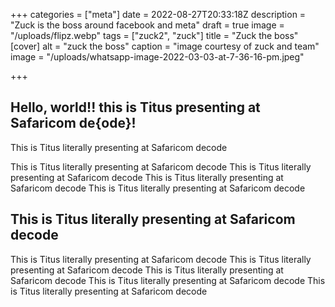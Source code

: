 +++
categories = ["meta"]
date = 2022-08-27T20:33:18Z
description = "Zuck is the boss around facebook and meta"
draft = true
image = "/uploads/flipz.webp"
tags = ["zuck2", "zuck"]
title = "Zuck the boss"
[cover]
alt = "zuck the boss"
caption = "image courtesy of zuck and team"
image = "/uploads/whatsapp-image-2022-03-03-at-7-36-16-pm.jpeg"

+++
## Hello, world!! this is Titus presenting at Safaricom de{ode}!

This is Titus literally presenting at Safaricom decode

This is Titus literally presenting at Safaricom decode This is Titus literally presenting at Safaricom decode This is Titus literally presenting at Safaricom decode This is Titus literally presenting at Safaricom decode

## This is Titus literally presenting at Safaricom decode

This is Titus literally presenting at Safaricom decode This is Titus literally presenting at Safaricom decode This is Titus literally presenting at Safaricom decode This is Titus literally presenting at Safaricom decode This is Titus literally presenting at Safaricom decode